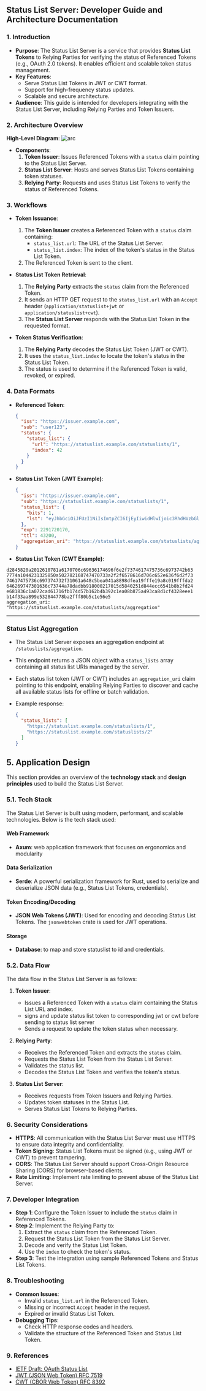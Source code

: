 ## **Status List Server: Developer Guide and Architecture Documentation**

### **1. Introduction**
   - **Purpose**: The Status List Server is a service that provides **Status List Tokens** to Relying Parties for verifying the status of Referenced Tokens (e.g., OAuth 2.0 tokens). It enables efficient and scalable token status management.
   - **Key Features**:
     - Serve Status List Tokens in JWT or CWT format.
     - Support for high-frequency status updates.
     - Scalable and secure architecture.
   - **Audience**: This guide is intended for developers integrating with the Status List Server, including Relying Parties and Token Issuers.


### **2. Architecture Overview**
 **High-Level Diagram**: 
    ![arc](arc.png)

   - **Components**:
     1. **Token Issuer**: Issues Referenced Tokens with a `status` claim pointing to the Status List Server.
     2. **Status List Server**: Hosts and serves Status List Tokens containing token statuses.
     3. **Relying Party**: Requests and uses Status List Tokens to verify the status of Referenced Tokens.

### **3. Workflows**
   - **Token Issuance**:
     1. The **Token Issuer** creates a Referenced Token with a `status` claim containing:
        - `status_list.url`: The URL of the Status List Server.
        - `status_list.index`: The index of the token's status in the Status List Token.
     2. The Referenced Token is sent to the client.

   - **Status List Token Retrieval**:
     1. The **Relying Party** extracts the `status` claim from the Referenced Token.
     2. It sends an HTTP GET request to the `status_list.url` with an `Accept` header (`application/statuslist+jwt` or `application/statuslist+cwt`).
     3. The **Status List Server** responds with the Status List Token in the requested format.

   - **Token Status Verification**:
     1. The **Relying Party** decodes the Status List Token (JWT or CWT).
     2. It uses the `status_list.index` to locate the token's status in the Status List Token.
     3. The status is used to determine if the Referenced Token is valid, revoked, or expired.


### **4. Data Formats**
   - **Referenced Token**:
     ```json
     {
       "iss": "https://issuer.example.com",
       "sub": "user123",
       "status": {
         "status_list": {
           "url": "https://statuslist.example.com/statuslists/1",
           "index": 42
         }
       }
     }
     ```

   - **Status List Token (JWT Example)**:
     ```json
     {
       "iss": "https://issuer.example.com",
       "sub": "https://statuslist.example.com/statuslists/1",
       "status_list": {
         "bits": 1,
         "lst": "eyJhbGciOiJFUzI1NiIsImtpZCI6IjEyIiwidHlwIjoic3RhdHVzbGlzdCtqd3QifQ..."
       },
       "exp": 2291720170,
       "ttl": 43200,
       "aggregation_uri": "https://statuslist.example.com/statuslists/aggregation"
     }
     ```
   - **Status List Token (CWT Example)**:
   ```
  d2845820a2012610781a6170706c69636174696f6e2f7374617475736c6973742b63
   7774a1044231325850a502782168747470733a2f2f6578616d706c652e636f6d2f73
   74617475736c697374732f31061a648c5bea041a8898dfea19fffe19a8c019fffda2
   646269747301636c73744a78dadbb918000217015d5840251d844ecc6541b8b2fd24
   e681836c1a072cad61716fb174d57b162b4b392c1ea08b875a493ca8d1cf4328eee1
   b14f33aa899e532844778ba2fff80b5c1e56e5
   aggregation_uri: "https://statuslist.example.com/statuslists/aggregation"
   ``` 

---

### **Status List Aggregation**

- The Status List Server exposes an aggregation endpoint at `/statuslists/aggregation`.
- This endpoint returns a JSON object with a `status_lists` array containing all status list URIs managed by the server.
- Each status list token (JWT or CWT) includes an `aggregation_uri` claim pointing to this endpoint, enabling Relying Parties to discover and cache all available status lists for offline or batch validation.
- Example response:

  ```json
  {
    "status_lists": [
      "https://statuslist.example.com/statuslists/1",
      "https://statuslist.example.com/statuslists/2"
    ]
  }
  ```

## **5. Application Design**

This section provides an overview of the **technology stack** and **design principles** used to build the Status List Server.


### **5.1. Tech Stack**
The Status List Server is built using modern, performant, and scalable technologies. Below is the tech stack used:

#### **Web Framework**
   - **Axum**: web application framework that focuses on ergonomics and modularity

#### **Data Serialization**
   - **Serde**: A powerful serialization framework for Rust, used to serialize and deserialize JSON data (e.g., Status List Tokens, credentials).

#### **Token Encoding/Decoding**
   - **JSON Web Tokens (JWT)**: Used for encoding and decoding Status List Tokens. The `jsonwebtoken` crate is used for JWT operations.

#### **Storage**
   - **Database**: to map and store statuslist to id and credentials.

### **5.2. Data Flow**
The data flow in the Status List Server is as follows:

1. **Token Issuer**:
   - Issues a Referenced Token with a `status` claim containing the Status List URL and index.
   - signs and update status list token to corresponding jwt or cwt before sending to status list server
   - Sends a request to update the token status when necessary.

2. **Relying Party**:
   - Receives the Referenced Token and extracts the `status` claim.
   - Requests the Status List Token from the Status List Server.
   - Validates the status list.
   - Decodes the Status List Token and verifies the token's status.

3. **Status List Server**:
   - Receives requests from Token Issuers and Relying Parties.
   - Updates token statuses in the Status List.
   - Serves Status List Tokens to Relying Parties.

### **6. Security Considerations**
   - **HTTPS**: All communication with the Status List Server must use HTTPS to ensure data integrity and confidentiality.
   - **Token Signing**: Status List Tokens must be signed (e.g., using JWT or CWT) to prevent tampering.
   - **CORS**: The Status List Server should support Cross-Origin Resource Sharing (CORS) for browser-based clients.
   - **Rate Limiting**: Implement rate limiting to prevent abuse of the Status List Server.

### **7. Developer Integration**
   - **Step 1**: Configure the Token Issuer to include the `status` claim in Referenced Tokens.
   - **Step 2**: Implement the Relying Party to:
     1. Extract the `status` claim from the Referenced Token.
     2. Request the Status List Token from the Status List Server.
     3. Decode and verify the Status List Token.
     4. Use the `index` to check the token's status.
   - **Step 3**: Test the integration using sample Referenced Tokens and Status List Tokens.

### **8. Troubleshooting**
   - **Common Issues**:
     - Invalid `status_list.url` in the Referenced Token.
     - Missing or incorrect `Accept` header in the request.
     - Expired or invalid Status List Token.
   - **Debugging Tips**:
     - Check HTTP response codes and headers.
     - Validate the structure of the Referenced Token and Status List Token.

### **9. References**
   - [IETF Draft: OAuth Status List](https://datatracker.ietf.org/doc/draft-ietf-oauth-status-list/)
   - [JWT (JSON Web Token) RFC 7519](https://tools.ietf.org/html/rfc7519)
   - [CWT (CBOR Web Token) RFC 8392](https://tools.ietf.org/html/rfc8392)
